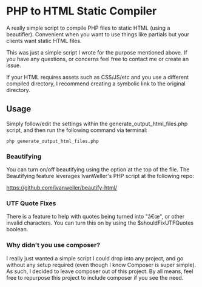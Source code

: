 # PHP to HTML Static Compiler
A really simple script to compile PHP files to static HTML (using a beautifier). Convenient when you want to use things like partials but your clients want static HTML files.

This was just a simple script I wrote for the purpose mentioned above. If you have any questions, or concerns feel free to contact me or create an issue.

If your HTML requires assets such as CSS/JS/etc and you use a different compiled directory, I recommend creating a symbolic link to the original directory.

## Usage

Simply follow/edit the settings within the generate_output_html_files.php script, and then run the following command via terminal:

```
php generate_output_html_files.php
```

### Beautifying

You can turn on/off beautifying using the option at the top of the file. The Beautifying feature leverages IvanWeller's PHP script at the following repo:

https://github.com/ivanweiler/beautify-html/

### UTF Quote Fixes

There is a feature to help with quotes being turned into "â€œ", or other invalid characters. You can turn this on by using the $shouldFixUTFQuotes boolean.

### Why didn't you use composer?

I really just wanted a simple script I could drop into any project, and go without any setup required (even though I know Composer is super simple). As such, I decided to leave composer out of this project. By all means, feel free to repurpose this project to include composer if you see the need.
